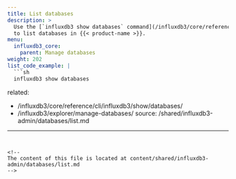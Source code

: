 ```yaml
---
title: List databases
description: >
  Use the [`influxdb3 show databases` command](/influxdb3/core/reference/cli/influxdb3/show/databases/)
  to list databases in {{< product-name >}}.
menu:
  influxdb3_core:
    parent: Manage databases
weight: 202
list_code_example: |
  ```sh
  influxdb3 show databases
  ```
related:
  - /influxdb3/core/reference/cli/influxdb3/show/databases/
  - /influxdb3/explorer/manage-databases/
source: /shared/influxdb3-admin/databases/list.md
---
```


<!--
The content of this file is located at content/shared/influxdb3-admin/databases/list.md
-->
